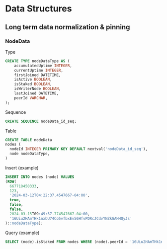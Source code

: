 # Data Structures

## Long term data normalization & pinning

### NodeData

Type
```sql
CREATE TYPE nodeDataType AS (
    accumulatedUptime INTEGER,
    currentUptime INTEGER,
    firstJoined DATETIME,
    isActive BOOLEAN,
    isStaked BOOLEAN,
    isWriterNode BOOLEAN,
    lastJoined DATETIME,
    peerId VARCHAR,
);
```

Sequence

```sql
CREATE SEQUENCE nodeData_id_seq;
```

Table

```sql
CREATE TABLE nodeData
nodes (
  nodeId INTEGER PRIMARY KEY DEFAULT nextval('nodeData_id_seq'),
  node nodeDataType,
)
```

Insert (example)

```sql
INSERT INTO nodes (node) VALUES 
(ROW(
  667718450333,
  123,
  '2024-03-12T04:22:37.4547667-04:00',
  true,
  false,
  false,
  2024-03-15T09:49:57.774547667-04:00,
  '16Uiu2HAmTHk1nxbU74Co5vfbxEv56HfvPDRcJCdvYNZkGAHHQyJs'
)::nodeDataType);
```

Query (example)
```sql
SELECT (node).isStaked FROM nodes WHERE (node).peerId = '16Uiu2HAmTHk1nxbU74Co5vfbxEv56HfvPDRcJCdvYNZkGAHHQyJs'
```
